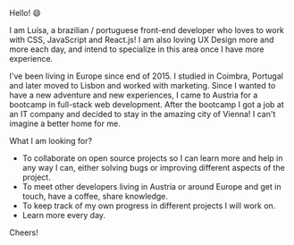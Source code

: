 Hello! 😄

I am Luísa, a brazilian / portuguese front-end developer who loves to work with CSS, JavaScript and React.js!
I am also loving UX Design more and more each day, and intend to specialize in this area once I have more experience.

I've been living in Europe since end of 2015. I studied in Coimbra, Portugal and later moved to Lisbon and worked with marketing.
Since I wanted to have a new adventure and new experiences, I came to Austria for a bootcamp in full-stack web development. 
After the bootcamp I got a job at an IT company and decided to stay in the amazing city of Vienna!
I can't imagine a better home for me.

What I am looking for?
- To collaborate on open source projects so I can learn more and help in any way I can, either solving bugs or improving different aspects of the project.
- To meet other developers living in Austria or around Europe and get in touch, have a coffee, share knowledge.
- To keep track of my own progress in different projects I will work on.
- Learn more every day.

Cheers!



